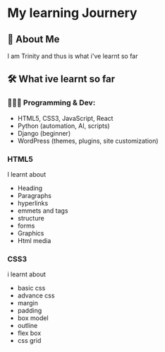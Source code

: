 # My learning Journery
## 🧠 About Me
I am Trinity and thus is what i've learnt so far

## 🛠️ What ive learnt so far 

### 👨🏾‍💻 Programming & Dev:
- HTML5, CSS3, JavaScript, React
- Python (automation, AI, scripts)
- Django (beginner)
- WordPress (themes, plugins, site customization)

### HTML5
I learnt about 
- Heading 
- Paragraphs 
- hyperlinks
- emmets and tags 
- structure
- forms 
- Graphics 
- Html media

### CSS3
i learnt about
- basic css
- advance css
- margin
- padding
- box model
- outline
- flex box
- css grid